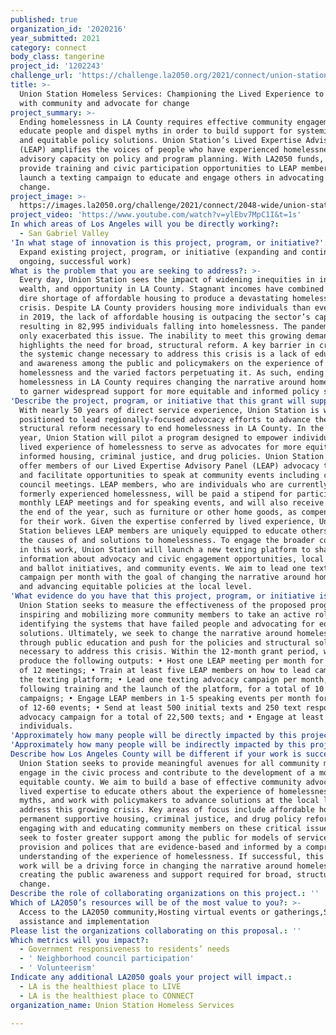 ```yaml
---
published: true
organization_id: '2020216'
year_submitted: 2021
category: connect
body_class: tangerine
project_id: '1202243'
challenge_url: 'https://challenge.la2050.org/2021/connect/union-station-homeless-services/'
title: >-
  Union Station Homeless Services: Championing the Lived Experience to connect
  with community and advocate for change
project_summary: >-
  Ending homelessness in LA County requires effective community engagement to
  educate people and dispel myths in order to build support for systemic change
  and equitable policy solutions. Union Station’s Lived Expertise Advisory Panel
  (LEAP) amplifies the voices of people who have experienced homelessness in an
  advisory capacity on policy and program planning. With LA2050 funds, we will
  provide training and civic participation opportunities to LEAP members and
  launch a texting campaign to educate and engage others in advocating for
  change.
project_image: >-
  https://images.la2050.org/challenge/2021/connect/2048-wide/union-station-homeless-services.jpg
project_video: 'https://www.youtube.com/watch?v=ylEbv7MpC1I&t=1s'
In which areas of Los Angeles will you be directly working?:
  - San Gabriel Valley
'In what stage of innovation is this project, program, or initiative?': >-
  Expand existing project, program, or initiative (expanding and continuing
  ongoing, successful work)
What is the problem that you are seeking to address?: >-
  Every day, Union Station sees the impact of widening inequities in income,
  wealth, and opportunity in LA County. Stagnant incomes have combined with the
  dire shortage of affordable housing to produce a devastating homelessness
  crisis. Despite LA County providers housing more individuals than ever before
  in 2019, the lack of affordable housing is outpacing the sector’s capacity,
  resulting in 82,995 individuals falling into homelessness. The pandemic has
  only exacerbated this issue. The inability to meet this growing demand
  highlights the need for broad, structural reform. A key barrier in creating
  the systemic change necessary to address this crisis is a lack of education
  and awareness among the public and policymakers on the experience of
  homelessness and the varied factors perpetuating it. As such, ending
  homelessness in LA County requires changing the narrative around homelessness
  to garner widespread support for more equitable and informed policy solutions.
'Describe the project, program, or initiative that this grant will support to address the problem identified.': >-
  With nearly 50 years of direct service experience, Union Station is well
  positioned to lead regionally-focused advocacy efforts to advance the
  structural reform necessary to end homelessness in LA County. In the coming
  year, Union Station will pilot a program designed to empower individuals with
  lived experience of homelessness to serve as advocates for more equitable and
  informed housing, criminal justice, and drug policies. Union Station will
  offer members of our Lived Expertise Advisory Panel (LEAP) advocacy training
  and facilitate opportunities to speak at community events including city
  council meetings. LEAP members, who are individuals who are currently or have
  formerly experienced homelessness, will be paid a stipend for participation in
  monthly LEAP meetings and for speaking events, and will also receive a gift at
  the end of the year, such as furniture or other home goods, as compensation
  for their work. Given the expertise conferred by lived experience, Union
  Station believes LEAP members are uniquely equipped to educate others about
  the causes of and solutions to homelessness. To engage the broader community
  in this work, Union Station will launch a new texting platform to share
  information about advocacy and civic engagement opportunities, local elections
  and ballot initiatives, and community events. We aim to lead one texting
  campaign per month with the goal of changing the narrative around homelessness
  and advancing equitable policies at the local level.
'What evidence do you have that this project, program, or initiative is or will be successful, and how will you define and measure success?': >-
  Union Station seeks to measure the effectiveness of the proposed program in
  inspiring and mobilizing more community members to take an active role in
  identifying the systems that have failed people and advocating for equitable
  solutions. Ultimately, we seek to change the narrative around homelessness
  through public education and push for the policies and structural solutions
  necessary to address this crisis. Within the 12-month grant period, we aim to
  produce the following outputs: • Host one LEAP meeting per month for a total
  of 12 meetings; • Train at least five LEAP members on how to lead campaigns on
  the texting platform; • Lead one texting advocacy campaign per month,
  following training and the launch of the platform, for a total of 10 text
  campaigns; • Engage LEAP members in 1-5 speaking events per month for a total
  of 12-60 events; • Send at least 500 initial texts and 250 text responses per
  advocacy campaign for a total of 22,500 texts; and • Engage at least 500
  individuals.
'Approximately how many people will be directly impacted by this project, program, or initiative?': '520'
'Approximately how many people will be indirectly impacted by this project, program, or initiative?': '5000'
Describe how Los Angeles County will be different if your work is successful.: >-
  Union Station seeks to provide meaningful avenues for all community members to
  engage in the civic process and contribute to the development of a more
  equitable county. We aim to build a base of effective community advocates with
  lived expertise to educate others about the experience of homelessness, dispel
  myths, and work with policymakers to advance solutions at the local level to
  address this growing crisis. Key areas of focus include affordable housing,
  permanent supportive housing, criminal justice, and drug policy reform. By
  engaging with and educating community members on these critical issues, we
  seek to foster greater support among the public for models of service
  provision and polices that are evidence-based and informed by a comprehensive
  understanding of the experience of homelessness. If successful, this advocacy
  work will be a driving force in changing the narrative around homelessness and
  creating the public awareness and support required for broad, structural
  change.
Describe the role of collaborating organizations on this project.: ''
Which of LA2050’s resources will be of the most value to you?: >-
  Access to the LA2050 community,Hosting virtual events or gatherings,Strategy
  assistance and implementation
Please list the organizations collaborating on this proposal.: ''
Which metrics will you impact?:
  - Government responsiveness to residents’ needs
  - ' Neighborhood council participation'
  - ' Volunteerism'
Indicate any additional LA2050 goals your project will impact.:
  - LA is the healthiest place to LIVE
  - LA is the healthiest place to CONNECT
organization_name: Union Station Homeless Services

---
```

